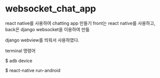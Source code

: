 # websocket_chat_app
react native를 사용하여 chatting app 만들기 
front는 react native를 사용하고,
back은 django websocket을 이용하여 만듦

django webview를 띄워서 사용하였다.

terminal 명령어

$ adb device

$ react-native run-android

